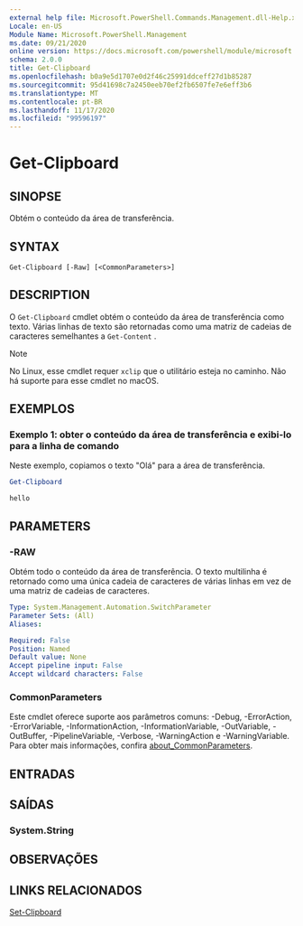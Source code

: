 ```yaml
---
external help file: Microsoft.PowerShell.Commands.Management.dll-Help.xml
Locale: en-US
Module Name: Microsoft.PowerShell.Management
ms.date: 09/21/2020
online version: https://docs.microsoft.com/powershell/module/microsoft.powershell.management/get-clipboard?view=powershell-7.2&WT.mc_id=ps-gethelp
schema: 2.0.0
title: Get-Clipboard
ms.openlocfilehash: b0a9e5d1707e0d2f46c25991ddceff27d1b85287
ms.sourcegitcommit: 95d41698c7a2450eeb70ef2fb6507fe7e6eff3b6
ms.translationtype: MT
ms.contentlocale: pt-BR
ms.lasthandoff: 11/17/2020
ms.locfileid: "99596197"
---
```

# Get-Clipboard

## SINOPSE
Obtém o conteúdo da área de transferência.

## SYNTAX

```
Get-Clipboard [-Raw] [<CommonParameters>]
```

## DESCRIPTION

O `Get-Clipboard` cmdlet obtém o conteúdo da área de transferência como texto. Várias linhas de texto são retornadas como uma matriz de cadeias de caracteres semelhantes a `Get-Content` .

> [!NOTE]
> No Linux, esse cmdlet requer `xclip` que o utilitário esteja no caminho. Não há suporte para esse cmdlet no macOS.

## EXEMPLOS

### Exemplo 1: obter o conteúdo da área de transferência e exibi-lo para a linha de comando

Neste exemplo, copiamos o texto "Olá" para a área de transferência.

```powershell
Get-Clipboard
```

```Output
hello
```

## PARAMETERS

### -RAW

Obtém todo o conteúdo da área de transferência. O texto multilinha é retornado como uma única cadeia de caracteres de várias linhas em vez de uma matriz de cadeias de caracteres.

```yaml
Type: System.Management.Automation.SwitchParameter
Parameter Sets: (All)
Aliases:

Required: False
Position: Named
Default value: None
Accept pipeline input: False
Accept wildcard characters: False
```

### CommonParameters

Este cmdlet oferece suporte aos parâmetros comuns: -Debug, -ErrorAction, -ErrorVariable, -InformationAction, -InformationVariable, -OutVariable, -OutBuffer, -PipelineVariable, -Verbose, -WarningAction e -WarningVariable. Para obter mais informações, confira [about_CommonParameters](https://go.microsoft.com/fwlink/?LinkID=113216).

## ENTRADAS

## SAÍDAS

### System.String

## OBSERVAÇÕES

## LINKS RELACIONADOS

[Set-Clipboard](Set-Clipboard.md)
